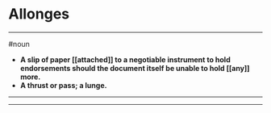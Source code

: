 # Allonges
---
#noun
- **A slip of paper [[attached]] to a negotiable instrument to hold endorsements should the document itself be unable to hold [[any]] more.**
- **A thrust or pass; a lunge.**
---
---
